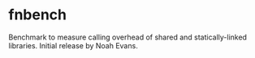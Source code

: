 # fnbench

Benchmark to measure calling overhead of shared and statically-linked libraries.
Initial release by Noah Evans.
